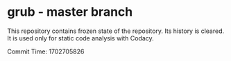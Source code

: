 # grub - master branch

This repository contains frozen state of the repository.
Its history is cleared. It is used only for static code
analysis with Codacy.

Commit Time: 1702705826